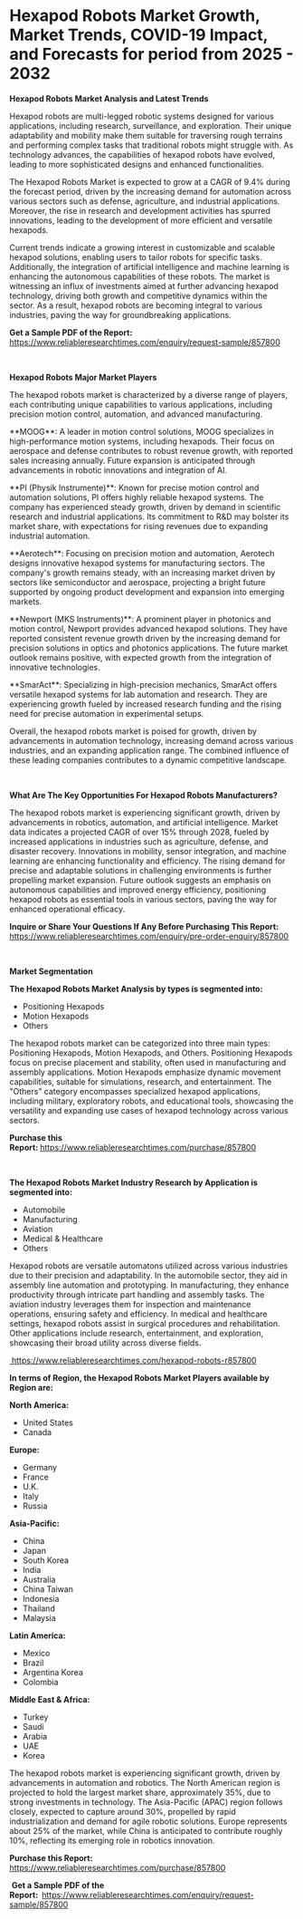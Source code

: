 <p><h1>Hexapod Robots Market Growth, Market Trends, COVID-19 Impact, and Forecasts for period from 2025 - 2032</h1></p><p><strong>Hexapod Robots Market Analysis and Latest Trends</strong></p>
<p><p>Hexapod robots are multi-legged robotic systems designed for various applications, including research, surveillance, and exploration. Their unique adaptability and mobility make them suitable for traversing rough terrains and performing complex tasks that traditional robots might struggle with. As technology advances, the capabilities of hexapod robots have evolved, leading to more sophisticated designs and enhanced functionalities.</p><p>The Hexapod Robots Market is expected to grow at a CAGR of 9.4% during the forecast period, driven by the increasing demand for automation across various sectors such as defense, agriculture, and industrial applications. Moreover, the rise in research and development activities has spurred innovations, leading to the development of more efficient and versatile hexapods. </p><p>Current trends indicate a growing interest in customizable and scalable hexapod solutions, enabling users to tailor robots for specific tasks. Additionally, the integration of artificial intelligence and machine learning is enhancing the autonomous capabilities of these robots. The market is witnessing an influx of investments aimed at further advancing hexapod technology, driving both growth and competitive dynamics within the sector. As a result, hexapod robots are becoming integral to various industries, paving the way for groundbreaking applications.</p></p>
<p><strong>Get a Sample PDF of the Report:&nbsp;</strong> <a href="https://www.reliableresearchtimes.com/enquiry/request-sample/857800?utm_campaign=2740&utm_medium=2&utm_source=Github&utm_content=ia&utm_term=16042025&utm_id=hexapod-robots">https://www.reliableresearchtimes.com/enquiry/request-sample/857800</a></p>
<p>&nbsp;</p>
<p><strong>Hexapod Robots Major Market Players</strong></p>
<p><p>The hexapod robots market is characterized by a diverse range of players, each contributing unique capabilities to various applications, including precision motion control, automation, and advanced manufacturing.</p><p>**MOOG**: A leader in motion control solutions, MOOG specializes in high-performance motion systems, including hexapods. Their focus on aerospace and defense contributes to robust revenue growth, with reported sales increasing annually. Future expansion is anticipated through advancements in robotic innovations and integration of AI.</p><p>**PI (Physik Instrumente)**: Known for precise motion control and automation solutions, PI offers highly reliable hexapod systems. The company has experienced steady growth, driven by demand in scientific research and industrial applications. Its commitment to R&D may bolster its market share, with expectations for rising revenues due to expanding industrial automation.</p><p>**Aerotech**: Focusing on precision motion and automation, Aerotech designs innovative hexapod systems for manufacturing sectors. The company's growth remains steady, with an increasing market driven by sectors like semiconductor and aerospace, projecting a bright future supported by ongoing product development and expansion into emerging markets.</p><p>**Newport (MKS Instruments)**: A prominent player in photonics and motion control, Newport provides advanced hexapod solutions. They have reported consistent revenue growth driven by the increasing demand for precision solutions in optics and photonics applications. The future market outlook remains positive, with expected growth from the integration of innovative technologies.</p><p>**SmarAct**: Specializing in high-precision mechanics, SmarAct offers versatile hexapod systems for lab automation and research. They are experiencing growth fueled by increased research funding and the rising need for precise automation in experimental setups.</p><p>Overall, the hexapod robots market is poised for growth, driven by advancements in automation technology, increasing demand across various industries, and an expanding application range. The combined influence of these leading companies contributes to a dynamic competitive landscape.</p></p>
<p>&nbsp;</p>
<p><strong>What Are The Key Opportunities For Hexapod Robots Manufacturers?</strong></p>
<p><p>The hexapod robots market is experiencing significant growth, driven by advancements in robotics, automation, and artificial intelligence. Market data indicates a projected CAGR of over 15% through 2028, fueled by increased applications in industries such as agriculture, defense, and disaster recovery. Innovations in mobility, sensor integration, and machine learning are enhancing functionality and efficiency. The rising demand for precise and adaptable solutions in challenging environments is further propelling market expansion. Future outlook suggests an emphasis on autonomous capabilities and improved energy efficiency, positioning hexapod robots as essential tools in various sectors, paving the way for enhanced operational efficacy.</p></p>
<p><strong>Inquire or Share Your Questions If Any Before Purchasing This Report:</strong> <a href="https://www.reliableresearchtimes.com/enquiry/pre-order-enquiry/857800?utm_campaign=2740&utm_medium=2&utm_source=Github&utm_content=ia&utm_term=16042025&utm_id=hexapod-robots">https://www.reliableresearchtimes.com/enquiry/pre-order-enquiry/857800</a></p>
<p>&nbsp;</p>
<p><strong>Market Segmentation</strong></p>
<p><strong>The Hexapod Robots Market Analysis by types is segmented into:</strong></p>
<p><ul><li>Positioning Hexapods</li><li>Motion Hexapods</li><li>Others</li></ul></p>
<p><p>The hexapod robots market can be categorized into three main types: Positioning Hexapods, Motion Hexapods, and Others. Positioning Hexapods focus on precise placement and stability, often used in manufacturing and assembly applications. Motion Hexapods emphasize dynamic movement capabilities, suitable for simulations, research, and entertainment. The "Others" category encompasses specialized hexapod applications, including military, exploratory robots, and educational tools, showcasing the versatility and expanding use cases of hexapod technology across various sectors.</p></p>
<p><strong>Purchase this Report:&nbsp;</strong><a href="https://www.reliableresearchtimes.com/purchase/857800?utm_campaign=2740&utm_medium=2&utm_source=Github&utm_content=ia&utm_term=16042025&utm_id=hexapod-robots">https://www.reliableresearchtimes.com/purchase/857800</a></p>
<p>&nbsp;</p>
<p><strong>The Hexapod Robots Market Industry Research by Application is segmented into:</strong></p>
<p><ul><li>Automobile</li><li>Manufacturing</li><li>Aviation</li><li>Medical & Healthcare</li><li>Others</li></ul></p>
<p><p>Hexapod robots are versatile automatons utilized across various industries due to their precision and adaptability. In the automobile sector, they aid in assembly line automation and prototyping. In manufacturing, they enhance productivity through intricate part handling and assembly tasks. The aviation industry leverages them for inspection and maintenance operations, ensuring safety and efficiency. In medical and healthcare settings, hexapod robots assist in surgical procedures and rehabilitation. Other applications include research, entertainment, and exploration, showcasing their broad utility across diverse fields.</p></p>
<p><a href="https://www.reliableresearchtimes.com/hexapod-robots-r857800?utm_campaign=2740&utm_medium=2&utm_source=Github&utm_content=ia&utm_term=16042025&utm_id=hexapod-robots">&nbsp;https://www.reliableresearchtimes.com/hexapod-robots-r857800</a></p>
<p><strong>In terms of Region, the Hexapod Robots Market Players available by Region are:</strong></p>
<p>
    <p> <strong> North America: </strong>
        <ul>
            <li>United States</li>
            <li>Canada</li>
        </ul>
        </p> 
    <p> <strong> Europe: </strong>
        <ul>
            <li>Germany</li>
            <li>France</li>
            <li>U.K.</li>
            <li>Italy</li>
            <li>Russia</li>
        </ul>
        </p> 
    <p> <strong> Asia-Pacific: </strong>
        <ul>
            <li>China</li>
            <li>Japan</li>
            <li>South Korea</li>
            <li>India</li>
            <li>Australia</li>
            <li>China Taiwan</li>
            <li>Indonesia</li>
            <li>Thailand</li>
            <li>Malaysia</li>
        </ul>
        </p> 
    <p> <strong> Latin America: </strong>
        <ul>
            <li>Mexico</li>
            <li>Brazil</li>
            <li>Argentina Korea</li>
            <li>Colombia</li>
        </ul>
        </p> 
    <p> <strong> Middle East & Africa: </strong>
        <ul>
            <li>Turkey</li>
            <li>Saudi</li>
            <li>Arabia</li>
            <li>UAE</li>
            <li>Korea</li>
        </ul>
    </p>
    </p>
<p><p>The hexapod robots market is experiencing significant growth, driven by advancements in automation and robotics. The North American region is projected to hold the largest market share, approximately 35%, due to strong investments in technology. The Asia-Pacific (APAC) region follows closely, expected to capture around 30%, propelled by rapid industrialization and demand for agile robotic solutions. Europe represents about 25% of the market, while China is anticipated to contribute roughly 10%, reflecting its emerging role in robotics innovation.</p></p>
<p><strong>Purchase this Report: </strong><a href="https://www.reliableresearchtimes.com/purchase/857800?utm_campaign=2740&utm_medium=2&utm_source=Github&utm_content=ia&utm_term=16042025&utm_id=hexapod-robots">https://www.reliableresearchtimes.com/purchase/857800</a></p>
<p>&nbsp;<strong>Get a Sample PDF of the Report:&nbsp;&nbsp;</strong><a href="https://www.reliableresearchtimes.com/enquiry/request-sample/857800?utm_campaign=2740&utm_medium=2&utm_source=Github&utm_content=ia&utm_term=16042025&utm_id=hexapod-robots">https://www.reliableresearchtimes.com/enquiry/request-sample/857800</a></p>
<p><strong></strong></p>
<p><p></p><p></p><p></p></p>